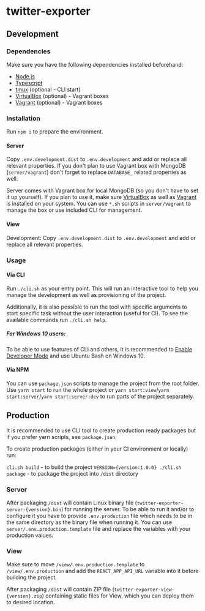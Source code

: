 # twitter-exporter

## Development

### Dependencies

Make sure you have the following dependencies installed beforehand:

- [Node.js](https://nodejs.org/en/download/)
- [Typescript](https://www.typescriptlang.org/docs/tutorial.html#installing-typescript)
- [tmux](https://github.com/tmux/tmux/wiki/Installing) (optional - CLI start)
- [VirtualBox](https://www.virtualbox.org/wiki/Downloads) (optional) - Vagrant boxes
- [Vagrant](https://www.vagrantup.com/downloads.html) (optional) - Vagrant boxes

### Installation

Run `npm i` to prepare the environment.

#### Server

Copy `.env.development.dist` to `.env.development` and add or replace all relevant properties. If you don't plan to use Vagrant box with MongoDB (`server/vagrant`)
don't forget to replace `DATABASE_` related properties as well.

Server comes with Vagrant box for local MongoDB (so you don't have to set it up yourself). If you plan to use it, make sure [VirtualBox](https://www.virtualbox.org/wiki/Downloads)
as well as [Vagrant](https://www.vagrantup.com/downloads.html) is installed on your system. You can use `*.sh` scripts in `server/vagrant` to manage the box or use included CLI
for management.

#### View

Development: Copy `.env.development.dist` to `.env.development` and add or replace all relevant properties.

### Usage

#### Via CLI

Run `./cli.sh` as your entry point. This will run an interactive tool to help you manage the development as well as provisioning of the project.

Additionally, it is also possible to run the tool with specific arguments to start specific task without the user interaction (useful for CI).
To see the available commands run `./cli.sh help`.

##### For Windows 10 users:

To be able to use features of CLI and others, it is recommended to [Enable Developer Mode](https://www.howtogeek.com/292914/what-is-developer-mode-in-windows-10/)
and use Ubuntu Bash on Windows 10.

#### Via NPM

You can use `package.json` scripts to manage the project from the root folder. Use `yarn start` to run the whole project or `yarn start:view`/`yarn start:server`/`yarn start:server:dev` to run parts of the project separately.

## Production

It is recommended to use CLI tool to create production ready packages but if you prefer yarn scripts, see `package.json`.

To create production packages (either in your CI environment or locally) run:

`cli.sh build` - to build the project
`VERSION={version:1.0.0} ./cli.sh package` - to package the project into `/dist` directory

### Server

After packaging `/dist` will contain Linux binary file (`twitter-exporter-server-{version}.bin`) for running the server.
To be able to run it and/or to configure it you have to provide `.env.production` file which needs to be in the same directory as the binary file when running it.
You can use `server/.env.production.template` file and replace the variables with your production values.

### View

Make sure to move `/view/.env.production.template` to `/view/.env.production` and add the `REACT_APP_API_URL` variable into it before building the project.

After packaging `/dist` will contain ZIP file (`twitter-exporter-view-{version}.zip`) containing static files for View, which you can deploy them to desired location.

